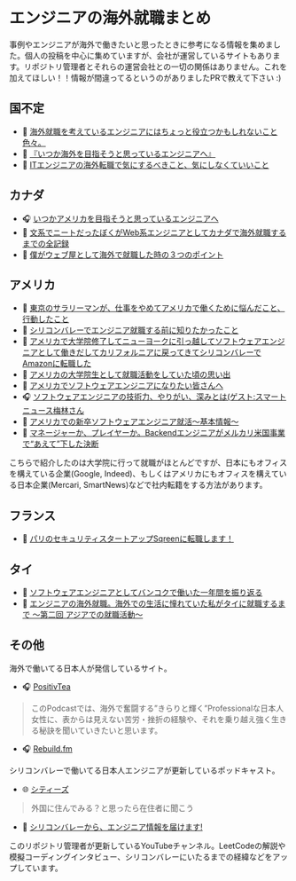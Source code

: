 # エンジニアの海外就職まとめ
事例やエンジニアが海外で働きたいと思ったときに参考になる情報を集めました。個人の投稿を中心に集めていますが、会社が運営しているサイトもあります。リポジトリ管理者とそれらの運営会社との一切の関係はありません。これを加えてほしい！！情報が間違ってるというのがありましたPRで教えて下さい :)

## 国不定
* 📝 [海外就職を考えているエンジニアにはちょっと役立つかもしれないこと色々。](https://note.com/y_ukyk/n/n248c1d2e79c2)
* 📝 [『いつか海外を目指そうと思っているエンジニアへ』](https://www.kohei.dev/posts/for-engineers-who-have-overseas-ambition?hl=ja-JP)
* 📝  [ITエンジニアの海外転職で気にするべきこと、気にしなくていいこと](https://jabba.cloud/20161024232812)

## カナダ

* 🎧 [いつかアメリカを目指そうと思っているエンジニア‪へ‬](https://podcasts.apple.com/ca/podcast/17-%E3%81%84%E3%81%A4%E3%81%8B%E3%82%A2%E3%83%A1%E3%83%AA%E3%82%AB%E3%82%92%E7%9B%AE%E6%8C%87%E3%81%9D%E3%81%86%E3%81%A8%E6%80%9D%E3%81%A3%E3%81%A6%E3%81%84%E3%82%8B%E3%82%A8%E3%83%B3%E3%82%B8%E3%83%8B%E3%82%A2%E3%81%B8/id1536529228?i=1000515900049)
* 📝 [文系でニートだったぼくがWeb系エンジニアとしてカナダで海外就職するまでの全記録](http://cevicherohack.com/story-of-web-developer-working-abroad/)
* 📝 [僕がウェブ屋として海外で就職した時の３つのポイント](https://webdev-bodymake.com/3tips-for-getting-web-dev-job/)

## アメリカ

* 📝 [東京のサラリーマンが、仕事をやめてアメリカで働くために悩んだこと、行動したこと](https://note.com/tatsuya_nanjo/n/n8edb2d4eb60b)
* 📝 [シリコンバレーでエンジニア就職する前に知りたかったこと](https://www.slideshare.net/TatsuyaNanjo/ss-171913694)
* 📝 [アメリカで大学院修了してニューヨークに引っ越してソフトウェアエンジニアとして働きだしてカリフォルニアに戻ってきてシリコンバレーでAmazonに転職した](https://katryo.hatenablog.com/entry/2021/02/11/145819)
* 📝 [アメリカの大学院生として就職活動をしていた頃の思い出](https://www.ryokato.com/blog/2021-02-22-new-graduate-job-hunting-in-the-us)
* 📝 [アメリカでソフトウェアエンジニアになりたい皆さんへ](http://fushiroyama.hatenablog.com/entry/2021/01/29/063144)
* 🎧 [ソフトウェアエンジニアの技術力、やりがい、深みとは(ゲスト:スマートニュース梅林さん ](https://anchor.fm/todayilearnedfm/episodes/17-eqvf2l)
* 📝 [アメリカでの新卒ソフトウェアエンジニア就活〜基本情報〜](https://note.com/technologynote/n/nd107ae288312)
* 📝 [マネージャーか、プレイヤーか。Backendエンジニアがメルカリ米国事業で“あえて”下した決断](https://mercan.mercari.com/articles/22711/)

こちらで紹介したのは大学院に行って就職がほとんどですが、日本にもオフィスを構えている企業(Google, Indeed)、もしくはアメリカにもオフィスを構えている日本企業(Mercari, SmartNews)などで社内転籍をする方法があります。

## フランス

* 📝 [パリのセキュリティスタートアップSqreenに転職します！](https://note.com/y_ukyk/n/n6edf335f73c0)

## タイ

* 📝 [ソフトウェアエンジニアとしてバンコクで働いた一年間を振り返る](https://tamanyan.me/posts/software-engineer-2018-bangkok)
* 📝 [エンジニアの海外就職。海外での生活に憧れていた私がタイに就職するまで 〜第二回 アジアでの就職活動〜](https://souspeak.jp/students/after-masahiro-shigeta2/)

## その他
海外で働いてる日本人が発信しているサイト。

* 🎧 [PositivTea](https://positivitea-secrets.us/)

> このPodcastでは、海外で奮闘する”きらりと輝く”Professionalな日本人女性に、表からは見えない苦労・挫折の経験や、それを乗り越え強く生きる秘訣を聞いていきたいと思います。

* 🎧 [Rebuild.fm](https://rebuild.fm/)

シリコンバレーで働いてる日本人エンジニアが更新しているポッドキャスト。

* 🌐 [シティーズ](https://www.cityz.jp)

> 外国に住んでみる？と思ったら在住者に聞こう

* 🎥 [シリコンバレーから、エンジニア情報を届けます!](https://www.youtube.com/channel/UCsFIKrIsUThmaPOyJqZHucQ)

このリポジトリ管理者が更新しているYouTubeチャンネル。LeetCodeの解説や模擬コーディングインタビュー、シリコンバレーにいたるまでの経緯などをアップしています。
